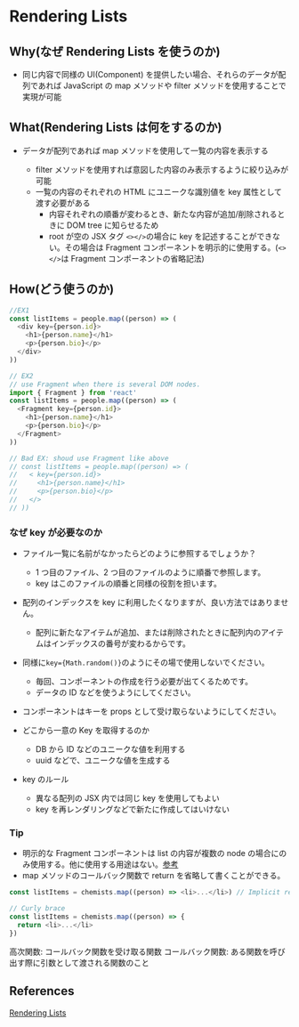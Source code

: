 # Rendering Lists

## Why(なぜ Rendering Lists を使うのか)

- 同じ内容で同様の UI(Component) を提供したい場合、それらのデータが配列であれば JavaScript の map メソッドや filter メソッドを使用することで実現が可能

## What(Rendering Lists は何をするのか)

- データが配列であれば map メソッドを使用して一覧の内容を表示する

  - filter メソッドを使用すれば意図した内容のみ表示するように絞り込みが可能
  - 一覧の内容のそれぞれの HTML にユニークな識別値を key 属性として渡す必要がある
    - 内容それぞれの順番が変わるとき、新たな内容が追加/削除されるときに DOM tree に知らせるため
    - root が空の JSX タグ `<></>`の場合に key を記述することができない。その場合は Fragment コンポーネントを明示的に使用する。(`<></>`は Fragment コンポーネントの省略記法)

## How(どう使うのか)

```javascript
//EX1
const listItems = people.map((person) => (
  <div key={person.id}>
    <h1>{person.name}</h1>
    <p>{person.bio}</p>
  </div>
))

// EX2
// use Fragment when there is several DOM nodes.
import { Fragment } from 'react'
const listItems = people.map((person) => (
  <Fragment key={person.id}>
    <h1>{person.name}</h1>
    <p>{person.bio}</p>
  </Fragment>
))

// Bad EX: shoud use Fragment like above
// const listItems = people.map((person) => (
//   < key={person.id}>
//     <h1>{person.name}</h1>
//     <p>{person.bio}</p>
//   </>
// ))
```

### なぜ key が必要なのか

- ファイル一覧に名前がなかったらどのように参照するでしょうか？
  - 1 つ目のファイル、2 つ目のファイルのように順番で参照します。
  - key はこのファイルの順番と同様の役割を担います。
- 配列のインデックスを key に利用したくなりますが、良い方法ではありません。
  - 配列に新たなアイテムが追加、または削除されたときに配列内のアイテムはインデックスの番号が変わるからです。
- 同様に`key={Math.random()}`のようにその場で使用しないでください。
  - 毎回、コンポーネントの作成を行う必要が出てくるためです。
  - データの ID などを使うようにしてください。
- コンポーネントはキーを props として受け取らないようにしてください。

- どこから一意の Key を取得するのか
  - DB から ID などのユニークな値を利用する
  - uuid などで、ユニークな値を生成する
- key のルール
  - 異なる配列の JSX 内では同じ key を使用してもよい
  - key を再レンダリングなどで新たに作成してはいけない

### Tip

- 明示的な Fragment コンポーネントは list の内容が複数の node の場合にのみ使用する。他に使用する用途はない。[参考](https://ja.react.dev/reference/react/Fragment#how-to-write-a-fragment-without-the-special-syntax)
- map メソッドのコールバック関数で return を省略して書くことができる。

```javascript
const listItems = chemists.map((person) => <li>...</li>) // Implicit return!

// Curly brace
const listItems = chemists.map((person) => {
  return <li>...</li>
})
```

高次関数: コールバック関数を受け取る関数
コールバック関数: ある関数を呼び出す際に引数として渡される関数のこと

## References

[Rendering Lists](https://react.dev/learn/rendering-lists)
